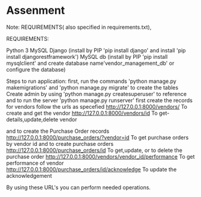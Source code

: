 # Assenment

Note: REQUIREMENTS( also specified in requirements.txt),

REQUIREMENTS:

Python 3
MySQL
Django (install by PIP 'pip install django' and install 'pip install djangorestframework')
MySQL db (install by PIP 'pip install mysqlclient' and create database name'vendor_management_db' or configure the database)

Steps to run application:
first, run the commands 'python manage.py makemigrations' and 'python manage.py migrate' to create the tables
Create admin by using 'python manage.py createsuperuser' to reference and to run the server 'python manage.py runserver'
first create the records for vendors follow the urls as specefied 
http://127.0.0.1:8000/vendors/              To create and get the vendor
http://127.0.0.1:8000/vendors/id               To get-details,update,delete vendor

and to create the Purchase Order records
http://127.0.0.1:8000/purchase_orders/?vendor=id              To get purchase orders by vendor id and to create purchase orders
http://127.0.0.1:8000/purchase_orders/id                To get,update, or to delete the purchase order
http://127.0.0.1:8000/vendors/vendor_id/performance             To get performance of vendor
http://127.0.0.1:8000/purchase_orders/id/acknowledge                To update the acknowledgement

By using these URL's you can perform needed operations.

